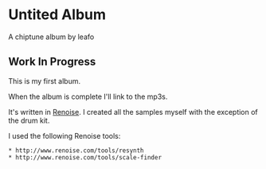 # Untited Album

A chiptune album by leafo

## Work In Progress

This is my first album.

When the album is complete I'll link to the mp3s.

It's written in [Renoise][1]. I created all the samples myself with the
exception of the drum kit.

I used the following Renoise tools:

	* http://www.renoise.com/tools/resynth
	* http://www.renoise.com/tools/scale-finder



  [1]: http://www.renoise.com